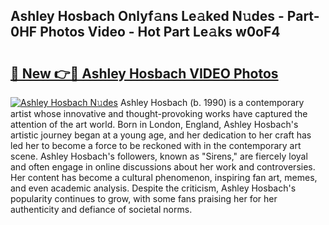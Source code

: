 ## Ashley Hosbach Onlyf𝚊ns Le𝚊ked N𝚞des - Part-0HF Photos Video - Hot Part Le𝚊ks w0oF4

# <h2><a href="http://ab79936.deff.icu/?id=Ashley+Hosbach">🔗 New 👉🔴 Ashley Hosbach VIDEO Photos</a></h2>

[![Ashley Hosbach N𝚞des](https://i.imgur.com/rIISA9y.gif)](http://ab79936.deff.icu/?id=Ashley+Hosbach)
Ashley Hosbach (b. 1990) is a contemporary artist whose innovative and thought-provoking works have captured the attention of the art world. Born in London, England, Ashley Hosbach's artistic journey began at a young age, and her dedication to her craft has led her to become a force to be reckoned with in the contemporary art scene. Ashley Hosbach's followers, known as "Sirens," are fiercely loyal and often engage in online discussions about her work and controversies. Her content has become a cultural phenomenon, inspiring fan art, memes, and even academic analysis. Despite the criticism, Ashley Hosbach's popularity continues to grow, with some fans praising her for her authenticity and defiance of societal norms.
